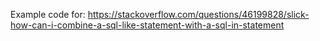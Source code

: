 Example code for: https://stackoverflow.com/questions/46199828/slick-how-can-i-combine-a-sql-like-statement-with-a-sql-in-statement




